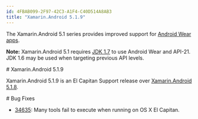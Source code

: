 ```yaml
---
id: 4FBAB099-2F97-42C3-A1F4-C40D514A8AB3
title: "Xamarin.Android 5.1.9"
---
```


The Xamarin.Android 5.1 series provides improved support for
[Android Wear apps](https://developer.android.com/design/wear/structure.html).

**Note:** Xamarin.Android 5.1 requires
[JDK 1.7](http://www.oracle.com/technetwork/java/javase/downloads/jdk7-downloads-1880260.html)
to use Android Wear and API-21.
JDK 1.6 may be used when targeting previous API levels.


<!--
  JONP: 5.1.9 last updated from commit monodroid/monodroid-5.1-c5sr5/f7b9e87d0eb237fa17c8773d2135d87745d84178
-->

<a name="8"/>
<a name="Xamarin.Android_5.1.9"/>
# Xamarin.Android 5.1.9

Xamarin.Android 5.1.9 is an El Capitan Support release over [Xamarin.Android 5.1.8][xa-5.1.8].

[xa-5.1.8]: /releases/android/xamarin.android_5/xamarin.android_5.1.8/


<a name="Bug_Fixes" />
# Bug Fixes

* [34635](https://bugzilla.xamarin.com/show_bug.cgi?id=34635):
    Many tools fail to execute when running on OS X El Capitan.


